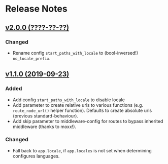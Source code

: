 # Release Notes

## [v2.0.0 (????-??-??)](https://github.com/laravel/laravel/compare/v1.1.0...v2.0.0)
### Changed
- Rename config `start_paths_with_locale` to (bool-inversed!) `no_locale_prefix`.


## [v1.1.0 (2019-09-23)](https://github.com/laravel/laravel/compare/v1.0.2...v1.1.0)
### Added
- Add config `start_paths_with_locale` to disable locale
- Add parameter to create relative urls to various functions (e.g. `route_node_url()` helper function). Defaults to create absolute urls (previous standard-behaviour).
- Add skip parameter to middleware-config for routes to bypass inherited middleware (thanks to moxx!).
### Changed
- Fall back to `app.locale`, if `app.locales` is not set when determining configures languages.
